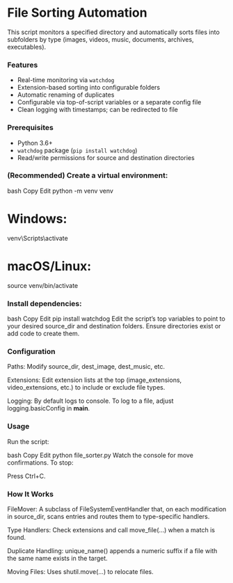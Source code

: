 
# File Sorting Automation

This script monitors a specified directory and automatically sorts files into subfolders by type (images, videos, music, documents, archives, executables).

### Features
- Real-time monitoring via `watchdog`
- Extension-based sorting into configurable folders
- Automatic renaming of duplicates
- Configurable via top-of-script variables or a separate config file
- Clean logging with timestamps; can be redirected to file

### Prerequisites
- Python 3.6+
- `watchdog` package (`pip install watchdog`)
- Read/write permissions for source and destination directories


### (Recommended) Create a virtual environment:

bash
Copy
Edit
python -m venv venv
# Windows:
venv\Scripts\activate
# macOS/Linux:
source venv/bin/activate

### Install dependencies:

bash
Copy
Edit
pip install watchdog
Edit the script’s top variables to point to your desired source_dir and destination folders. Ensure directories exist or add code to create them.

### Configuration
Paths: Modify source_dir, dest_image, dest_music, etc.

Extensions: Edit extension lists at the top (image_extensions, video_extensions, etc.) to include or exclude file types.

Logging: By default logs to console. To log to a file, adjust logging.basicConfig in __main__.

### Usage
Run the script:

bash
Copy
Edit
python file_sorter.py
Watch the console for move confirmations. To stop:

Press Ctrl+C.

### How It Works
FileMover: A subclass of FileSystemEventHandler that, on each modification in source_dir, scans entries and routes them to type-specific handlers.

Type Handlers: Check extensions and call move_file(...) when a match is found.

Duplicate Handling: unique_name() appends a numeric suffix if a file with the same name exists in the target.

Moving Files: Uses shutil.move(...) to relocate files.
